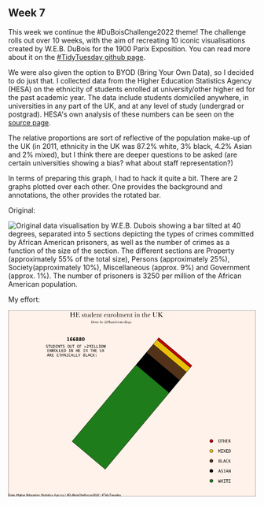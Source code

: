 ## Week 7

This week we continue the #DuBoisChallenge2022 theme! The challenge rolls out over 10 weeks, with the aim of recreating 10 iconic visualisations created by W.E.B. DuBois for the 1900 Parix Exposition. You can read more about it on the [#TidyTuesday github page](https://github.com/rfordatascience/tidytuesday/blob/master/data/2022/2022-02-15/readme.md).

We were also given the option to BYOD (Bring Your Own Data), so I decided to do just that. I collected data from the Higher Education Statistics Agency (HESA) on the ethnicity of students enrolled at university/other higher ed for the past academic year. The data include students domiciled anywhere, in universities in any part of the UK, and at any level of study (undergrad or postgrad). HESA's own analysis of these numbers can be seen on the [source page](https://www.hesa.ac.uk/news/25-01-2022/sb262-higher-education-student-statistics/numbers).

The relative proportions are sort of reflective of the population make-up of the UK (in 2011, ethnicity in the UK was 87.2% white, 3% black, 4.2% Asian and 2% mixed), but I think there are deeper questions to be asked (are certain universities showing a bias? what about staff representation?)

In terms of preparing this graph, I had to hack it quite a bit. There are 2 graphs plotted over each other. One provides the background and annotations, the other provides the rotated bar. 

Original:

![Original data visualisation by W.E.B. Dubois showing a bar tilted at 40 degrees, separated into 5 sections depicting the types of crimes committed by African American prisoners, as well as the number of crimes as a function of the size of the section. The different sections are Property (approximately 55% of the total size), Persons (approximately 25%), Society(approximately 10%), Miscellaneous (approx. 9%) and Government (approx. 1%). The number of prisoners is 3250 per million of the African American population.](https://github.com/PlantsGenesBugs/TidyTuesday/blob/main/2022/week7/DuBois_original.png)


My effort:

![Graph created on the template of W.E.B. DuBois' graph on "Crime among African Americans". Shows a stacked bar graph with a single bar, tilted at 40 degrees, separated into 5 sections depicting the ethnic makeup of students at higer education institutions in the UK for the academic year 2020/21. The largest section represents "White" (approx 74%), followed by "Asian"(12%), "Black" (8%), "Mixed"(4%) and "Other" (2%). The total number of black students is 166880 out of a total of over 2 million students.](https://github.com/PlantsGenesBugs/TidyTuesday/blob/main/2022/week7/DuBois_student_enrolment.png)
